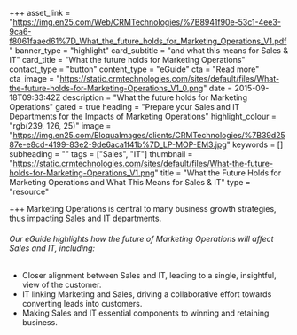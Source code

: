 +++
asset_link = "https://img.en25.com/Web/CRMTechnologies/%7B8941f90e-53c1-4ee3-9ca6-f8061faaed61%7D_What_the_future_holds_for_Marketing_Operations_V1.pdf"
banner_type = "highlight"
card_subtitle = "and what this means for Sales & IT"
card_title = "What the future holds for Marketing Operations"
contact_type = "button"
content_type = "eGuide"
cta = "Read more"
cta_image = "https://static.crmtechnologies.com/sites/default/files/What-the-future-holds-for-Marketing-Operations_V1_0.png"
date = 2015-09-18T09:33:42Z
description = "What the future holds for Marketing Operations"
gated = true
heading = "Prepare your Sales and IT Departments for the Impacts of Marketing Operations"
highlight_colour = "rgb(239, 126, 25)"
image = "https://img.en25.com/EloquaImages/clients/CRMTechnologies/%7B39d2587e-e8cd-4199-83e2-9de6aca1f41b%7D_LP-MOP-EM3.jpg"
keywords = []
subheading = ""
tags = ["Sales", "IT"]
thumbnail = "https://static.crmtechnologies.com/sites/default/files/What-the-future-holds-for-Marketing-Operations_V1.png"
title = "What the Future Holds for Marketing Operations and What This Means for Sales & IT"
type = "resource"

+++
Marketing Operations is central to many business growth strategies, thus impacting Sales and IT departments.

###### Our eGuide highlights how the future of Marketing Operations will affect Sales and IT, including:

* Closer alignment between Sales and IT, leading to a single, insightful, view of the customer.
* IT linking Marketing and Sales, driving a collaborative effort towards converting leads into customers.
* Making Sales and IT essential components to winning and retaining business.